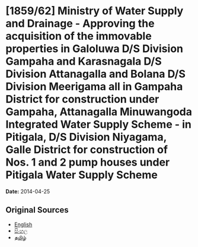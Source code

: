 # [1859/62] Ministry of Water Supply and Drainage - Approving the acquisition of the immovable properties in Galoluwa D/S Division Gampaha and Karasnagala D/S Division Attanagalla and Bolana D/S Division Meerigama all in Gampaha District for construction under Gampaha, Attanagalla Minuwangoda Integrated Water Supply Scheme - in Pitigala, D/S Division Niyagama, Galle District for construction of Nos. 1 and 2 pump houses under Pitigala Water Supply Scheme

**Date:** 2014-04-25

## Original Sources

- [English](https://documents.gov.lk/view/extra-gazettes/2014/4/1859-62_E.pdf)
- [සිංහල](https://documents.gov.lk/view/extra-gazettes/2014/4/1859-62_S.pdf)
- [தமிழ்](https://documents.gov.lk/view/extra-gazettes/2014/4/1859-62_T.pdf)
